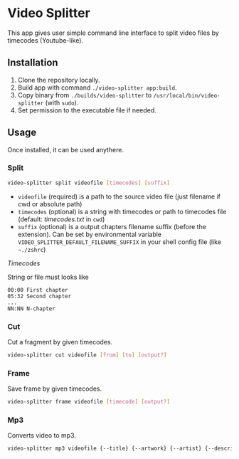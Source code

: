 # Video Splitter

This app gives user simple command line interface to split video files by timecodes (Youtube-like).

## Installation

1. Clone the repository locally.
2. Build app with command `./video-splitter app:build`.
3. Copy binary from `./builds/video-splitter` to `/usr/local/bin/video-splitter` (with `sudo`).
4. Set permission to the executable file if needed.

## Usage

Once installed, it can be used anythere.

### Split

```bash
video-splitter split videofile [timecodes] [suffix]
```

* `videofile` (required) is a path to the source video file (just filename if cwd or absolute path)
* `timecodes` (optional) is a string with timecodes or path to timecodes file (default: *timecodes.txt* in `cwd`)
* `suffix` (optional) is a output chapters filename suffix (before the extension). Can be set by environmental variable `VIDEO_SPLITTER_DEFAULT_FILENAME_SUFFIX` in your shell config file (like `~./zshrc`)

*Timecodes*

String or file must looks like
```
00:00 First chapter
05:32 Second chapter
...
NN:NN N-chapter
```
### Cut

Cut a fragment by given timecodes.

```bash
video-splitter cut videofile [from] [to] [output?]
```

### Frame

Save frame by given timecodes.

```bash
video-splitter frame videofile [timecode] [output?]
```

### Mp3

Converts video to mp3.

```bash
video-splitter mp3 videofile {--title} {--artwork} {--artist} {--description} {--album} {--year}
```
